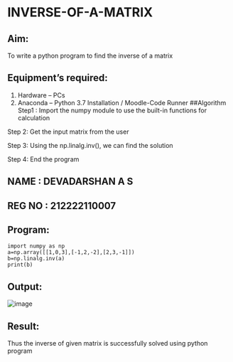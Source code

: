 # INVERSE-OF-A-MATRIX
## Aim:
To write a python program to find the inverse of a matrix
## Equipment’s required:
1. 	Hardware – PCs
2. 	Anaconda – Python 3.7 Installation / Moodle-Code Runner
##Algorithm
Step1 :
Import the numpy module to use the built-in functions for calculation

Step 2:
Get the input matrix from the user

Step 3:
Using the np.linalg.inv(), we can find the solution

Step 4:
End the program
## NAME : DEVADARSHAN A S
## REG NO : 212222110007
## Program:
```
import numpy as np
a=np.array([[1,0,3],[-1,2,-2],[2,3,-1]])
b=np.linalg.inv(a)
print(b)

```
## Output:

![image](https://github.com/DEVADARSHAN2/INVERSE-OF-A-MATRIX/assets/119432150/3d32c25f-1a26-487d-bbdc-0e6aed33c3d9)

## Result:
Thus the inverse of given matrix is successfully solved using python program

